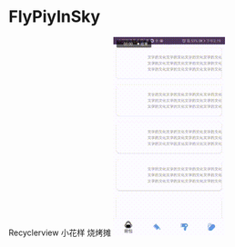 # FlyPiyInSky
Recyclerview  小花样  烧烤摊
![image](https://github.com/zhangqifan1/FlyPiyInSky/blob/master/app/src/main/res/drawable/cccc.gif)
